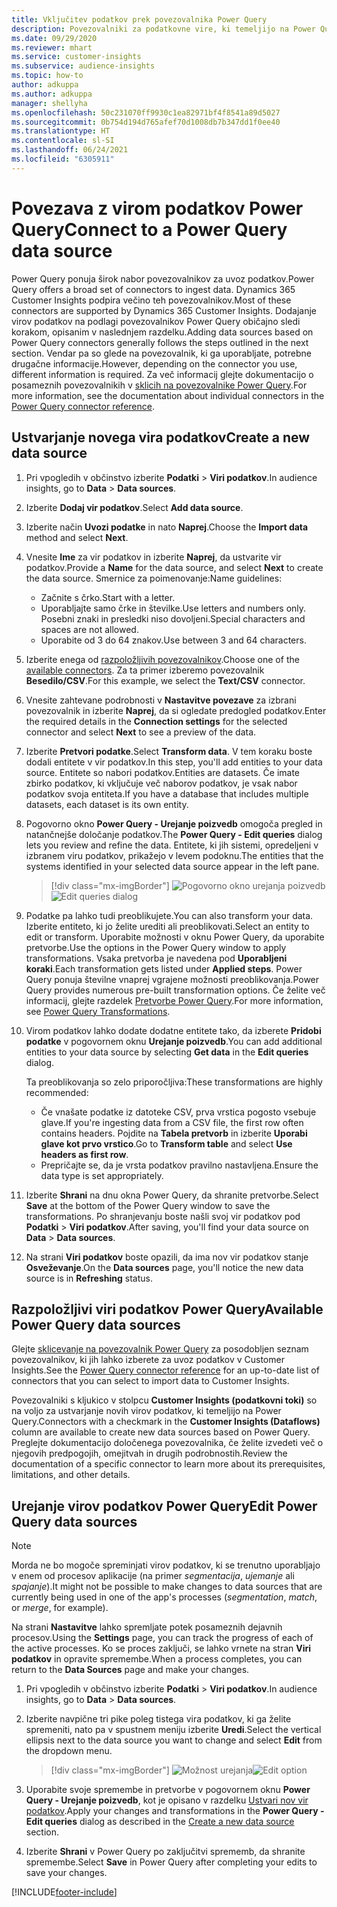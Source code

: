 ```yaml
---
title: Vključitev podatkov prek povezovalnika Power Query
description: Povezovalniki za podatkovne vire, ki temeljijo na Power Query.
ms.date: 09/29/2020
ms.reviewer: mhart
ms.service: customer-insights
ms.subservice: audience-insights
ms.topic: how-to
author: adkuppa
ms.author: adkuppa
manager: shellyha
ms.openlocfilehash: 50c231070ff9930c1ea82971bf4f8541a89d5027
ms.sourcegitcommit: 0b754d194d765afef70d1008db7b347dd1f0ee40
ms.translationtype: HT
ms.contentlocale: sl-SI
ms.lasthandoff: 06/24/2021
ms.locfileid: "6305911"
---
```

# <a name="connect-to-a-power-query-data-source"></a><span data-ttu-id="c4bff-103">Povezava z virom podatkov Power Query</span><span class="sxs-lookup"><span data-stu-id="c4bff-103">Connect to a Power Query data source</span></span>

<span data-ttu-id="c4bff-104">Power Query ponuja širok nabor povezovalnikov za uvoz podatkov.</span><span class="sxs-lookup"><span data-stu-id="c4bff-104">Power Query offers a broad set of connectors to ingest data.</span></span> <span data-ttu-id="c4bff-105">Dynamics 365 Customer Insights podpira večino teh povezovalnikov.</span><span class="sxs-lookup"><span data-stu-id="c4bff-105">Most of these connectors are supported by Dynamics 365 Customer Insights.</span></span> <span data-ttu-id="c4bff-106">Dodajanje virov podatkov na podlagi povezovalnikov Power Query običajno sledi korakom, opisanim v naslednjem razdelku.</span><span class="sxs-lookup"><span data-stu-id="c4bff-106">Adding data sources based on Power Query connectors generally follows the steps outlined in the next section.</span></span> <span data-ttu-id="c4bff-107">Vendar pa so glede na povezovalnik, ki ga uporabljate, potrebne drugačne informacije.</span><span class="sxs-lookup"><span data-stu-id="c4bff-107">However, depending on the connector you use, different information is required.</span></span> <span data-ttu-id="c4bff-108">Za več informacij glejte dokumentacijo o posameznih povezovalnikih v [sklicih na povezovalnike Power Query](/power-query/connectors/).</span><span class="sxs-lookup"><span data-stu-id="c4bff-108">For more information, see the documentation about individual connectors in the [Power Query connector reference](/power-query/connectors/).</span></span>

## <a name="create-a-new-data-source"></a><span data-ttu-id="c4bff-109">Ustvarjanje novega vira podatkov</span><span class="sxs-lookup"><span data-stu-id="c4bff-109">Create a new data source</span></span>

1. <span data-ttu-id="c4bff-110">Pri vpogledih v občinstvo izberite **Podatki** > **Viri podatkov**.</span><span class="sxs-lookup"><span data-stu-id="c4bff-110">In audience insights, go to **Data** > **Data sources**.</span></span>

1. <span data-ttu-id="c4bff-111">Izberite **Dodaj vir podatkov**.</span><span class="sxs-lookup"><span data-stu-id="c4bff-111">Select **Add data source**.</span></span>

1. <span data-ttu-id="c4bff-112">Izberite način **Uvozi podatke** in nato **Naprej**.</span><span class="sxs-lookup"><span data-stu-id="c4bff-112">Choose the **Import data** method and select **Next**.</span></span>

1. <span data-ttu-id="c4bff-113">Vnesite **Ime** za vir podatkov in izberite **Naprej**, da ustvarite vir podatkov.</span><span class="sxs-lookup"><span data-stu-id="c4bff-113">Provide a **Name** for the data source, and select **Next** to create the data source.</span></span> <span data-ttu-id="c4bff-114">Smernice za poimenovanje:</span><span class="sxs-lookup"><span data-stu-id="c4bff-114">Name guidelines:</span></span> 
   - <span data-ttu-id="c4bff-115">Začnite s črko.</span><span class="sxs-lookup"><span data-stu-id="c4bff-115">Start with a letter.</span></span>
   - <span data-ttu-id="c4bff-116">Uporabljajte samo črke in številke.</span><span class="sxs-lookup"><span data-stu-id="c4bff-116">Use letters and numbers only.</span></span> <span data-ttu-id="c4bff-117">Posebni znaki in presledki niso dovoljeni.</span><span class="sxs-lookup"><span data-stu-id="c4bff-117">Special characters and spaces are not allowed.</span></span>
   - <span data-ttu-id="c4bff-118">Uporabite od 3 do 64 znakov.</span><span class="sxs-lookup"><span data-stu-id="c4bff-118">Use between 3 and 64 characters.</span></span>

1. <span data-ttu-id="c4bff-119">Izberite enega od [razpoložljivih povezovalnikov](#available-power-query-data-sources).</span><span class="sxs-lookup"><span data-stu-id="c4bff-119">Choose one of the [available connectors](#available-power-query-data-sources).</span></span> <span data-ttu-id="c4bff-120">Za ta primer izberemo povezovalnik **Besedilo/CSV**.</span><span class="sxs-lookup"><span data-stu-id="c4bff-120">For this example, we select the **Text/CSV** connector.</span></span>

1. <span data-ttu-id="c4bff-121">Vnesite zahtevane podrobnosti v **Nastavitve povezave** za izbrani povezovalnik in izberite **Naprej**, da si ogledate predogled podatkov.</span><span class="sxs-lookup"><span data-stu-id="c4bff-121">Enter the required details in the **Connection settings** for the selected connector and select **Next** to see a preview of the data.</span></span>

1. <span data-ttu-id="c4bff-122">Izberite **Pretvori podatke**.</span><span class="sxs-lookup"><span data-stu-id="c4bff-122">Select **Transform data**.</span></span> <span data-ttu-id="c4bff-123">V tem koraku boste dodali entitete v vir podatkov.</span><span class="sxs-lookup"><span data-stu-id="c4bff-123">In this step, you'll add entities to your data source.</span></span> <span data-ttu-id="c4bff-124">Entitete so nabori podatkov.</span><span class="sxs-lookup"><span data-stu-id="c4bff-124">Entities are datasets.</span></span> <span data-ttu-id="c4bff-125">Če imate zbirko podatkov, ki vključuje več naborov podatkov, je vsak nabor podatkov svoja entiteta.</span><span class="sxs-lookup"><span data-stu-id="c4bff-125">If you have a database that includes multiple datasets, each dataset is its own entity.</span></span>

1. <span data-ttu-id="c4bff-126">Pogovorno okno **Power Query - Urejanje poizvedb** omogoča pregled in natančnejše določanje podatkov.</span><span class="sxs-lookup"><span data-stu-id="c4bff-126">The **Power Query - Edit queries** dialog lets you review and refine the data.</span></span> <span data-ttu-id="c4bff-127">Entitete, ki jih sistemi, opredeljeni v izbranem viru podatkov, prikažejo v levem podoknu.</span><span class="sxs-lookup"><span data-stu-id="c4bff-127">The entities that the systems identified in your selected data source appear in the left pane.</span></span>

   > [!div class="mx-imgBorder"]
   > <span data-ttu-id="c4bff-128">![Pogovorno okno urejanja poizvedb](media/data-manager-configure-edit-queries.png "Pogovorno okno urejanja poizvedb")</span><span class="sxs-lookup"><span data-stu-id="c4bff-128">![Edit queries dialog](media/data-manager-configure-edit-queries.png "Edit queries dialog")</span></span>

1. <span data-ttu-id="c4bff-129">Podatke pa lahko tudi preoblikujete.</span><span class="sxs-lookup"><span data-stu-id="c4bff-129">You can also transform your data.</span></span> <span data-ttu-id="c4bff-130">Izberite entiteto, ki jo želite urediti ali preoblikovati.</span><span class="sxs-lookup"><span data-stu-id="c4bff-130">Select an entity to edit or transform.</span></span> <span data-ttu-id="c4bff-131">Uporabite možnosti v oknu Power Query, da uporabite pretvorbe.</span><span class="sxs-lookup"><span data-stu-id="c4bff-131">Use the options in the Power Query window to apply transformations.</span></span> <span data-ttu-id="c4bff-132">Vsaka pretvorba je navedena pod **Uporabljeni koraki**.</span><span class="sxs-lookup"><span data-stu-id="c4bff-132">Each transformation gets listed under **Applied steps**.</span></span> <span data-ttu-id="c4bff-133">Power Query ponuja številne vnaprej vgrajene možnosti preoblikovanja.</span><span class="sxs-lookup"><span data-stu-id="c4bff-133">Power Query provides numerous pre-built transformation options.</span></span> <span data-ttu-id="c4bff-134">Če želite več informacij, glejte razdelek [Pretvorbe Power Query](/power-query/power-query-what-is-power-query#transformations).</span><span class="sxs-lookup"><span data-stu-id="c4bff-134">For more information, see [Power Query Transformations](/power-query/power-query-what-is-power-query#transformations).</span></span>

1. <span data-ttu-id="c4bff-135">Virom podatkov lahko dodate dodatne entitete tako, da izberete **Pridobi podatke** v pogovornem oknu **Urejanje poizvedb**.</span><span class="sxs-lookup"><span data-stu-id="c4bff-135">You can add additional entities to your data source by selecting **Get data** in the **Edit queries** dialog.</span></span>

   <span data-ttu-id="c4bff-136">Ta preoblikovanja so zelo priporočljiva:</span><span class="sxs-lookup"><span data-stu-id="c4bff-136">These transformations are highly recommended:</span></span>

   - <span data-ttu-id="c4bff-137">Če vnašate podatke iz datoteke CSV, prva vrstica pogosto vsebuje glave.</span><span class="sxs-lookup"><span data-stu-id="c4bff-137">If you're ingesting data from a CSV file, the first row often contains headers.</span></span> <span data-ttu-id="c4bff-138">Pojdite na **Tabela pretvorb** in izberite **Uporabi glave kot prvo vrstico**.</span><span class="sxs-lookup"><span data-stu-id="c4bff-138">Go to **Transform table** and select **Use headers as first row**.</span></span>
   - <span data-ttu-id="c4bff-139">Prepričajte se, da je vrsta podatkov pravilno nastavljena.</span><span class="sxs-lookup"><span data-stu-id="c4bff-139">Ensure the data type is set appropriately.</span></span>

1. <span data-ttu-id="c4bff-140">Izberite **Shrani** na dnu okna Power Query, da shranite pretvorbe.</span><span class="sxs-lookup"><span data-stu-id="c4bff-140">Select **Save** at the bottom of the Power Query window to save the transformations.</span></span> <span data-ttu-id="c4bff-141">Po shranjevanju boste našli svoj vir podatkov pod **Podatki** > **Viri podatkov**.</span><span class="sxs-lookup"><span data-stu-id="c4bff-141">After saving, you'll find your data source on **Data** > **Data sources**.</span></span>

1. <span data-ttu-id="c4bff-142">Na strani **Viri podatkov** boste opazili, da ima nov vir podatkov stanje **Osveževanje**.</span><span class="sxs-lookup"><span data-stu-id="c4bff-142">On the **Data sources** page, you'll notice the new data source is in **Refreshing** status.</span></span>

## <a name="available-power-query-data-sources"></a><span data-ttu-id="c4bff-143">Razpoložljivi viri podatkov Power Query</span><span class="sxs-lookup"><span data-stu-id="c4bff-143">Available Power Query data sources</span></span>

<span data-ttu-id="c4bff-144">Glejte [sklicevanje na povezovalnik Power Query](/power-query/connectors/) za posodobljen seznam povezovalnikov, ki jih lahko izberete za uvoz podatkov v Customer Insights.</span><span class="sxs-lookup"><span data-stu-id="c4bff-144">See the [Power Query connector reference](/power-query/connectors/) for an up-to-date list of connectors that you can select to import data to Customer Insights.</span></span> 

<span data-ttu-id="c4bff-145">Povezovalniki s kljukico v stolpcu **Customer Insights (podatkovni toki)** so na voljo za ustvarjanje novih virov podatkov, ki temeljijo na Power Query.</span><span class="sxs-lookup"><span data-stu-id="c4bff-145">Connectors with a checkmark in the **Customer Insights (Dataflows)** column are available to create new data sources based on Power Query.</span></span> <span data-ttu-id="c4bff-146">Preglejte dokumentacijo določenega povezovalnika, če želite izvedeti več o njegovih predpogojih, omejitvah in drugih podrobnostih.</span><span class="sxs-lookup"><span data-stu-id="c4bff-146">Review the documentation of a specific connector to learn more about its prerequisites, limitations, and other details.</span></span>

## <a name="edit-power-query-data-sources"></a><span data-ttu-id="c4bff-147">Urejanje virov podatkov Power Query</span><span class="sxs-lookup"><span data-stu-id="c4bff-147">Edit Power Query data sources</span></span>

> [!NOTE]
> <span data-ttu-id="c4bff-148">Morda ne bo mogoče spreminjati virov podatkov, ki se trenutno uporabljajo v enem od procesov aplikacije (na primer *segmentacija*, *ujemanje* ali *spajanje*).</span><span class="sxs-lookup"><span data-stu-id="c4bff-148">It might not be possible to make changes to data sources that are currently being used in one of the app's processes (*segmentation*, *match*, or *merge*, for example).</span></span> 
>
> <span data-ttu-id="c4bff-149">Na strani **Nastavitve** lahko spremljate potek posameznih dejavnih procesov.</span><span class="sxs-lookup"><span data-stu-id="c4bff-149">Using the **Settings** page, you can track the progress of each of the active processes.</span></span> <span data-ttu-id="c4bff-150">Ko se proces zaključi, se lahko vrnete na stran **Viri podatkov** in opravite spremembe.</span><span class="sxs-lookup"><span data-stu-id="c4bff-150">When a process completes, you can return to the **Data Sources** page and make your changes.</span></span>

1. <span data-ttu-id="c4bff-151">Pri vpogledih v občinstvo izberite **Podatki** > **Viri podatkov**.</span><span class="sxs-lookup"><span data-stu-id="c4bff-151">In audience insights, go to **Data** > **Data sources**.</span></span>

2. <span data-ttu-id="c4bff-152">Izberite navpične tri pike poleg tistega vira podatkov, ki ga želite spremeniti, nato pa v spustnem meniju izberite **Uredi**.</span><span class="sxs-lookup"><span data-stu-id="c4bff-152">Select the vertical ellipsis next to the data source you want to change and select **Edit** from the dropdown menu.</span></span>

   > [!div class="mx-imgBorder"]
   > <span data-ttu-id="c4bff-153">![Možnost urejanja](media/edit-option-data-sources.png "Možnost urejanja")</span><span class="sxs-lookup"><span data-stu-id="c4bff-153">![Edit option](media/edit-option-data-sources.png "Edit option")</span></span>

3. <span data-ttu-id="c4bff-154">Uporabite svoje spremembe in pretvorbe v pogovornem oknu **Power Query - Urejanje poizvedb**, kot je opisano v razdelku [Ustvari nov vir podatkov](#create-a-new-data-source).</span><span class="sxs-lookup"><span data-stu-id="c4bff-154">Apply your changes and transformations in the **Power Query - Edit queries** dialog as described in the [Create a new data source](#create-a-new-data-source) section.</span></span>

4. <span data-ttu-id="c4bff-155">Izberite **Shrani** v Power Query po zaključitvi sprememb, da shranite spremembe.</span><span class="sxs-lookup"><span data-stu-id="c4bff-155">Select **Save** in Power Query after completing your edits to save your changes.</span></span>


[!INCLUDE[footer-include](../includes/footer-banner.md)]